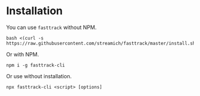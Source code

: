 # Installation

You can use `fasttrack` without NPM.

```shell
bash <(curl -s https://raw.githubusercontent.com/streamich/fasttrack/master/install.sh)
```

Or with NPM.

```shell
npm i -g fasttrack-cli
```

Or use without installation.

```shell
npx fasttrack-cli <script> [options]
```
